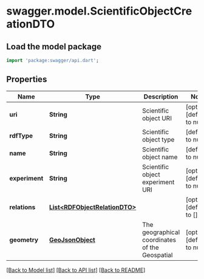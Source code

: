 # swagger.model.ScientificObjectCreationDTO

## Load the model package
```dart
import 'package:swagger/api.dart';
```

## Properties
Name | Type | Description | Notes
------------ | ------------- | ------------- | -------------
**uri** | **String** | Scientific object URI | [optional] [default to null]
**rdfType** | **String** | Scientific object type | [default to null]
**name** | **String** | Scientific object name | [default to null]
**experiment** | **String** | Scientific object experiment URI | [optional] [default to null]
**relations** | [**List&lt;RDFObjectRelationDTO&gt;**](RDFObjectRelationDTO.md) |  | [optional] [default to []]
**geometry** | [**GeoJsonObject**](GeoJsonObject.md) | The geographical coordinates of the Geospatial | [optional] [default to null]

[[Back to Model list]](../README.md#documentation-for-models) [[Back to API list]](../README.md#documentation-for-api-endpoints) [[Back to README]](../README.md)


